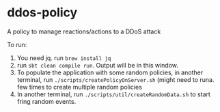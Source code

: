 # ddos-policy

A policy to manage reactions/actions to a DDoS attack

To run: 

1. You need jq. run `brew install jq`
2. run `sbt clean compile run`. Output will be in this window.
3. To populate the application with some random policies, in another terminal, run `./scripts/createPolicyOnServer.sh` (might need to runa. few times to create multiple random policies
4. In another terminal, run `./scripts/util/createRandomData.sh` to start fring random events. 
